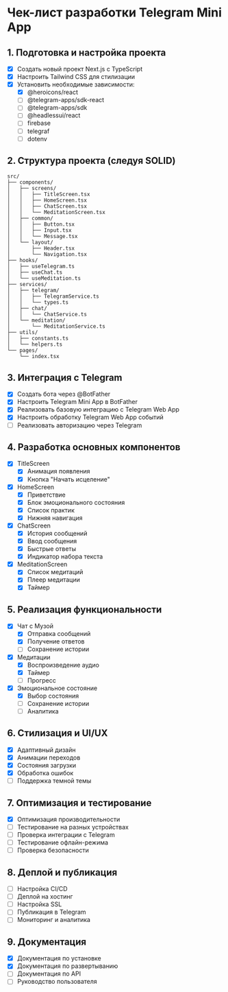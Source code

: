 # Чек-лист разработки Telegram Mini App

## 1. Подготовка и настройка проекта
- [x] Создать новый проект Next.js с TypeScript
- [x] Настроить Tailwind CSS для стилизации
- [x] Установить необходимые зависимости:
  - [x] @heroicons/react
  - [ ] @telegram-apps/sdk-react
  - [ ] @telegram-apps/sdk
  - [ ] @headlessui/react
  - [ ] firebase
  - [ ] telegraf
  - [ ] dotenv

## 2. Структура проекта (следуя SOLID)
```
src/
├── components/
│   ├── screens/
│   │   ├── TitleScreen.tsx
│   │   ├── HomeScreen.tsx
│   │   ├── ChatScreen.tsx
│   │   └── MeditationScreen.tsx
│   ├── common/
│   │   ├── Button.tsx
│   │   ├── Input.tsx
│   │   └── Message.tsx
│   └── layout/
│       ├── Header.tsx
│       └── Navigation.tsx
├── hooks/
│   ├── useTelegram.ts
│   ├── useChat.ts
│   └── useMeditation.ts
├── services/
│   ├── telegram/
│   │   ├── TelegramService.ts
│   │   └── types.ts
│   ├── chat/
│   │   └── ChatService.ts
│   └── meditation/
│       └── MeditationService.ts
├── utils/
│   ├── constants.ts
│   └── helpers.ts
└── pages/
    └── index.tsx
```

## 3. Интеграция с Telegram
- [x] Создать бота через @BotFather
- [x] Настроить Telegram Mini App в BotFather
- [x] Реализовать базовую интеграцию с Telegram Web App
- [x] Настроить обработку Telegram Web App событий
- [ ] Реализовать авторизацию через Telegram

## 4. Разработка основных компонентов
- [x] TitleScreen
  - [x] Анимация появления
  - [x] Кнопка "Начать исцеление"
- [x] HomeScreen
  - [x] Приветствие
  - [x] Блок эмоционального состояния
  - [x] Список практик
  - [x] Нижняя навигация
- [x] ChatScreen
  - [x] История сообщений
  - [x] Ввод сообщения
  - [x] Быстрые ответы
  - [x] Индикатор набора текста
- [x] MeditationScreen
  - [x] Список медитаций
  - [x] Плеер медитации
  - [x] Таймер

## 5. Реализация функциональности
- [x] Чат с Музой
  - [x] Отправка сообщений
  - [x] Получение ответов
  - [ ] Сохранение истории
- [x] Медитации
  - [x] Воспроизведение аудио
  - [x] Таймер
  - [ ] Прогресс
- [x] Эмоциональное состояние
  - [x] Выбор состояния
  - [ ] Сохранение истории
  - [ ] Аналитика

## 6. Стилизация и UI/UX
- [x] Адаптивный дизайн
- [x] Анимации переходов
- [x] Состояния загрузки
- [x] Обработка ошибок
- [ ] Поддержка темной темы

## 7. Оптимизация и тестирование
- [x] Оптимизация производительности
- [ ] Тестирование на разных устройствах
- [ ] Проверка интеграции с Telegram
- [ ] Тестирование офлайн-режима
- [ ] Проверка безопасности

## 8. Деплой и публикация
- [ ] Настройка CI/CD
- [ ] Деплой на хостинг
- [ ] Настройка SSL
- [ ] Публикация в Telegram
- [ ] Мониторинг и аналитика

## 9. Документация
- [x] Документация по установке
- [x] Документация по развертыванию
- [ ] Документация по API
- [ ] Руководство пользователя 